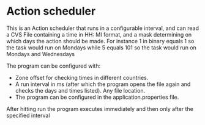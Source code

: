 <h1>Action scheduler</h1>

This is an Action scheduler that runs in a configurable interval, and can read a CVS File containing a time in HH: MI format, and a mask determining on which days the action should be made. For instance 1 in binary equals 1 so the task would run on Mondays while 5 equals 101 so the task would run on Mondays and Wednesdays

The program can be configured with:

* Zone offset for checking times in different countries.
* A run interval in ms (after which the program opens the file again and checks the days and times listed).
Any file location.
* The program can be configured in the application.properties file.

After hitting run the program executes immediately and then only after the specified interval
